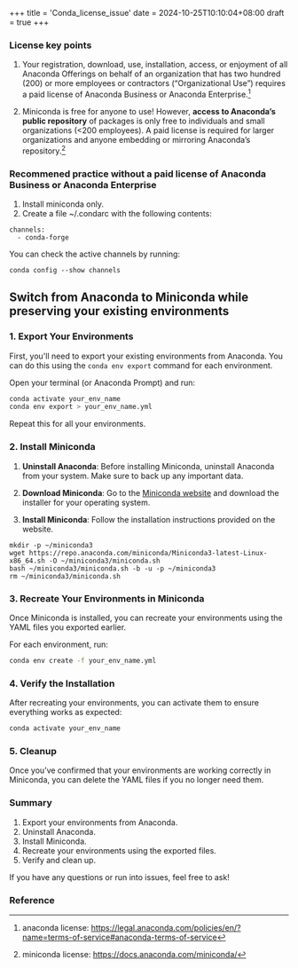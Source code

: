 +++
title = 'Conda_license_issue'
date = 2024-10-25T10:10:04+08:00
draft = true
+++

### License key points

1. Your registration, download, use, installation, access, or enjoyment of all Anaconda Offerings on behalf of an organization that has two hundred (200) or more employees or contractors (“Organizational Use”) requires a paid license of Anaconda Business or Anaconda Enterprise.[^1]

2. Miniconda is free for anyone to use! However, **access to Anaconda’s public repository** of packages is only free to individuals and small organizations (<200 employees). A paid license is required for larger organizations and anyone embedding or mirroring Anaconda’s repository.[^2]

### Recommened practice without a paid license of Anaconda Business or Anaconda Enterprise

1. Install miniconda only. 
2. Create a file ~/.condarc with the following contents:
```
channels:
  - conda-forge
```
You can check the active channels by running:
```
conda config --show channels
```

## Switch from Anaconda to Miniconda while preserving your existing environments

### 1. **Export Your Environments**

First, you'll need to export your existing environments from Anaconda. You can do this using the `conda env export` command for each environment.

Open your terminal (or Anaconda Prompt) and run:

```bash
conda activate your_env_name
conda env export > your_env_name.yml
```

Repeat this for all your environments.

### 2. **Install Miniconda**

1. **Uninstall Anaconda**: Before installing Miniconda, uninstall Anaconda from your system. Make sure to back up any important data.
   
2. **Download Miniconda**: Go to the [Miniconda website](https://docs.conda.io/en/latest/miniconda.html) and download the installer for your operating system.

3. **Install Miniconda**: Follow the installation instructions provided on the website.
```
mkdir -p ~/miniconda3
wget https://repo.anaconda.com/miniconda/Miniconda3-latest-Linux-x86_64.sh -O ~/miniconda3/miniconda.sh
bash ~/miniconda3/miniconda.sh -b -u -p ~/miniconda3
rm ~/miniconda3/miniconda.sh
```

### 3. **Recreate Your Environments in Miniconda**

Once Miniconda is installed, you can recreate your environments using the YAML files you exported earlier.

For each environment, run:

```bash
conda env create -f your_env_name.yml
```

### 4. **Verify the Installation**

After recreating your environments, you can activate them to ensure everything works as expected:

```bash
conda activate your_env_name
```

### 5. **Cleanup**

Once you’ve confirmed that your environments are working correctly in Miniconda, you can delete the YAML files if you no longer need them.

### Summary

1. Export your environments from Anaconda.
2. Uninstall Anaconda.
3. Install Miniconda.
4. Recreate your environments using the exported files.
5. Verify and clean up.

If you have any questions or run into issues, feel free to ask!


### Reference

[^1]: anaconda license: https://legal.anaconda.com/policies/en/?name=terms-of-service#anaconda-terms-of-service
[^2]: miniconda license: https://docs.anaconda.com/miniconda/
